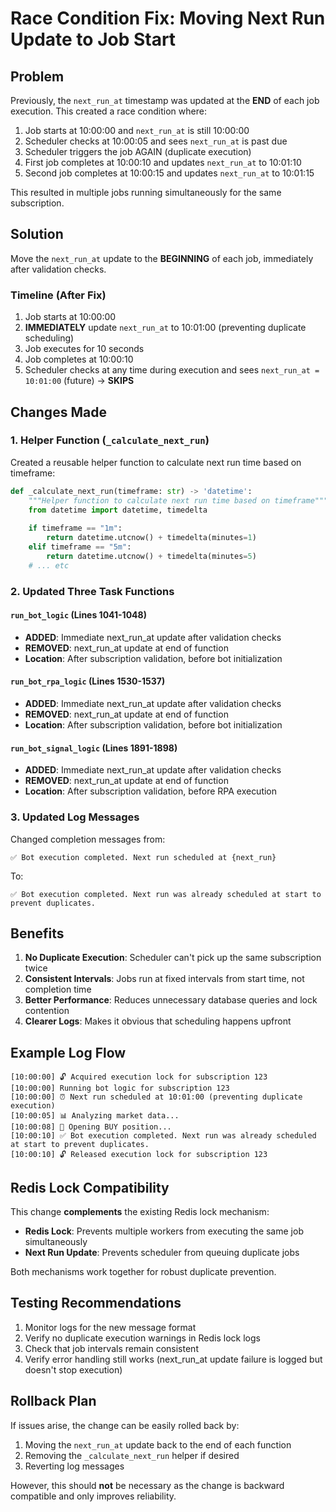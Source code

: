 # Race Condition Fix: Moving Next Run Update to Job Start

## Problem

Previously, the `next_run_at` timestamp was updated at the **END** of each job execution. This created a race condition where:

1. Job starts at 10:00:00 and `next_run_at` is still 10:00:00
2. Scheduler checks at 10:00:05 and sees `next_run_at` is past due
3. Scheduler triggers the job AGAIN (duplicate execution)
4. First job completes at 10:00:10 and updates `next_run_at` to 10:01:10
5. Second job completes at 10:00:15 and updates `next_run_at` to 10:01:15

This resulted in multiple jobs running simultaneously for the same subscription.

## Solution

Move the `next_run_at` update to the **BEGINNING** of each job, immediately after validation checks.

### Timeline (After Fix)

1. Job starts at 10:00:00
2. **IMMEDIATELY** update `next_run_at` to 10:01:00 (preventing duplicate scheduling)
3. Job executes for 10 seconds
4. Job completes at 10:00:10
5. Scheduler checks at any time during execution and sees `next_run_at = 10:01:00` (future) → **SKIPS**

## Changes Made

### 1. Helper Function (`_calculate_next_run`)

Created a reusable helper function to calculate next run time based on timeframe:

```python
def _calculate_next_run(timeframe: str) -> 'datetime':
    """Helper function to calculate next run time based on timeframe"""
    from datetime import datetime, timedelta
    
    if timeframe == "1m":
        return datetime.utcnow() + timedelta(minutes=1)
    elif timeframe == "5m":
        return datetime.utcnow() + timedelta(minutes=5)
    # ... etc
```

### 2. Updated Three Task Functions

#### `run_bot_logic` (Lines 1041-1048)
- **ADDED**: Immediate next_run_at update after validation checks
- **REMOVED**: next_run_at update at end of function
- **Location**: After subscription validation, before bot initialization

#### `run_bot_rpa_logic` (Lines 1530-1537)
- **ADDED**: Immediate next_run_at update after validation checks
- **REMOVED**: next_run_at update at end of function
- **Location**: After subscription validation, before bot initialization

#### `run_bot_signal_logic` (Lines 1891-1898)
- **ADDED**: Immediate next_run_at update after validation checks
- **REMOVED**: next_run_at update at end of function
- **Location**: After subscription validation, before RPA execution

### 3. Updated Log Messages

Changed completion messages from:
```
✅ Bot execution completed. Next run scheduled at {next_run}
```

To:
```
✅ Bot execution completed. Next run was already scheduled at start to prevent duplicates.
```

## Benefits

1. **No Duplicate Execution**: Scheduler can't pick up the same subscription twice
2. **Consistent Intervals**: Jobs run at fixed intervals from start time, not completion time
3. **Better Performance**: Reduces unnecessary database queries and lock contention
4. **Clearer Logs**: Makes it obvious that scheduling happens upfront

## Example Log Flow

```
[10:00:00] 🔓 Acquired execution lock for subscription 123
[10:00:00] Running bot logic for subscription 123
[10:00:00] ⏰ Next run scheduled at 10:01:00 (preventing duplicate execution)
[10:00:05] 📊 Analyzing market data...
[10:00:08] 🚀 Opening BUY position...
[10:00:10] ✅ Bot execution completed. Next run was already scheduled at start to prevent duplicates.
[10:00:10] 🔓 Released execution lock for subscription 123
```

## Redis Lock Compatibility

This change **complements** the existing Redis lock mechanism:

- **Redis Lock**: Prevents multiple workers from executing the same job simultaneously
- **Next Run Update**: Prevents scheduler from queuing duplicate jobs

Both mechanisms work together for robust duplicate prevention.

## Testing Recommendations

1. Monitor logs for the new message format
2. Verify no duplicate execution warnings in Redis lock logs
3. Check that job intervals remain consistent
4. Verify error handling still works (next_run_at update failure is logged but doesn't stop execution)

## Rollback Plan

If issues arise, the change can be easily rolled back by:
1. Moving the `next_run_at` update back to the end of each function
2. Removing the `_calculate_next_run` helper if desired
3. Reverting log messages

However, this should **not** be necessary as the change is backward compatible and only improves reliability.

